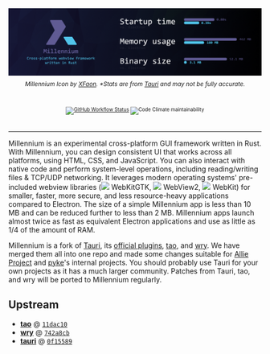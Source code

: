 <div align=center>
	<img src="banner.png" width=1920>
	<sub><i>Millennium Icon by <a href="https://github.com/xfaonae">XFaon</a>. *Stats are from <a href="https://github.com/tauri-apps/tauri">Tauri</a> and may not be fully accurate.</i><sub>
	<br /><br />
	<a href="https://github.com/pykeio/millennium/actions"><img alt="GitHub Workflow Status" src="https://img.shields.io/github/workflow/status/pykeio/millennium/Test%20Millennium?style=flat-square"></a> <img alt="Code Climate maintainability" src="https://img.shields.io/codeclimate/maintainability/pykeio/millennium?label=maintainability&style=flat-square">
	<br /><br />
	<hr />
</div>

Millennium is an experimental cross-platform GUI framework written in Rust. With Millennium, you can design consistent UI that works across all platforms, using HTML, CSS, and JavaScript. You can also interact with native code and perform system-level operations, including reading/writing files & TCP/UDP networking. It leverages modern operating systems' pre-included webview libraries (<img src="https://cdn.jsdelivr.net/gh/devicons/devicon/icons/ubuntu/ubuntu-plain.svg" height=14 /> WebKitGTK, <img src="https://cdn.jsdelivr.net/gh/devicons/devicon/icons/windows8/windows8-original.svg" height=14 /> WebView2, <img src="https://cdn.jsdelivr.net/gh/devicons/devicon/icons/apple/apple-original.svg" height=14 /> WebKit) for smaller, faster, more secure, and less resource-heavy applications compared to Electron. The size of a simple Millennium app is less than 10 MB and can be reduced further to less than 2 MB. Millennium apps launch almost twice as fast as equivalent Electron applications and use as little as 1/4 of the amount of RAM.

Millennium is a fork of [Tauri](https://tauri.studio/), its [official plugins](https://github.com/tauri-apps/awesome-tauri#plugins), [tao](https://github.com/tauri-apps/tao/), and [wry](https://github.com/tauri-apps/wry). We have merged them all into one repo and made some changes suitable for [Allie Project](https://github.com/allie-project/) and [pyke](https://github.com/pykeio/)'s internal projects. You should probably use Tauri for your own projects as it has a much larger community. Patches from Tauri, tao, and wry will be ported to Millennium regularly.

## Upstream

* [**tao**](https://github.com/tauri-apps/tao) @ [`11dac10`](https://github.com/tauri-apps/tao/tree/11dac10241330c30aae660a2621d43ee5eb3775d/)
* [**wry**](https://github.com/tauri-apps/wry) @ [`742a8cb`](https://github.com/tauri-apps/tao/tree/742a8cb87802b2964b2e888d73347777b9164f77/)
* [**tauri**](https://github.com/tauri-apps/tauri) @ [`0f15589`](https://github.com/tauri-apps/tauri/tree/0f1558980a0fb1d6c042988e173047f0590b6574/)

